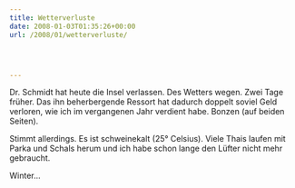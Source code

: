```yaml
---
title: Wetterverluste
date: 2008-01-03T01:35:26+00:00
url: /2008/01/wetterverluste/




---
```

Dr. Schmidt hat heute die Insel verlassen. Des Wetters wegen. Zwei Tage früher. Das ihn beherbergende Ressort hat dadurch doppelt soviel Geld verloren, wie ich im vergangenen Jahr verdient habe. Bonzen (auf beiden Seiten).

Stimmt allerdings. Es ist schweinekalt (25&deg; Celsius). Viele Thais laufen mit Parka und Schals herum und ich habe schon lange den Lüfter nicht mehr gebraucht.

Winter...
